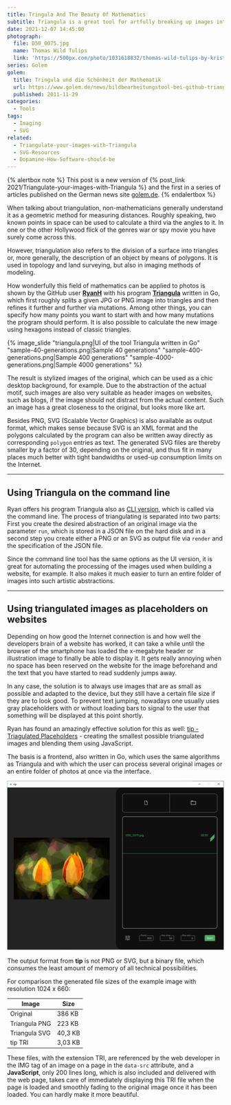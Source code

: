 ```yaml
---
title: Tringula And The Beauty Of Mathematics
subtitle: Triangula is a great tool for artfully breaking up images into polygons. Another tool also makes it possible to use them as website placeholders.
date: 2021-12-07 14:45:00
photograph:
  file: D50_0075.jpg
  name: Thomas Wild Tulips
  link: 'https://500px.com/photo/1031618832/thomas-wild-tulips-by-kristof-zerbe'
series: Golem
golem:
  title: Tringula und die Schönheit der Mathematik
  url: https://www.golem.de/news/bildbearbeitungstool-bei-github-triangula-und-die-schoenheit-der-mathematik-2111-161275.html
  published: 2011-11-29
categories:
  - Tools
tags:
  - Imaging
  - SVG
related:
  - Triangulate-your-images-with-Triangula
  - SVG-Resources
  - Dopamine-How-Software-should-be
---
```


{% alertbox note %}
This post is a new version of {% post_link 2021/Triangulate-your-images-with-Triangula %} and the first in a series of articles published on the German news site [golem.de](https://golem.de).
{% endalertbox %}

When talking about triangulation, non-mathematicians generally understand it as a geometric method for measuring distances. Roughly speaking, two known points in space can be used to calculate a third via the angles to it. In one or the other Hollywood flick of the genres war or spy movie you have surely come across this.

However, triangulation also refers to the division of a surface into triangles or, more generally, the description of an object by means of polygons. It is used in topology and land surveying, but also in imaging methods of modeling.

How wonderfully this field of mathematics can be applied to photos is shown by the GitHub user [**RyanH**](https://github.com/RH12503) with his program [**Triangula**](https://github.com/RH12503/triangula) written in Go, which first roughly splits a given JPG or PNG image into triangles and then refines it further and further via mutations. Among other things, you can specify how many points you want to start with and how many mutations the program should perform. It is also possible to calculate the new image using hexagons instead of classic triangles.

<!-- more -->

{% image_slide
  "triangula.png|UI of the tool Triangula written in Go"
  "sample-40-generations.png|Sample 40 generations"
  "sample-400-generations.png|Sample 400 generations"
  "sample-4000-generations.png|Sample 4000 generations"
 %}

The result is stylized images of the original, which can be used as a chic desktop background, for example. Due to the abstraction of the actual motif, such images are also very suitable as header images on websites, such as blogs, if the image should not distract from the actual content. Such an image has a great closeness to the original, but looks more like art.

Besides PNG, SVG (Scalable Vector Graphics) is also available as output format, which makes sense because SVG is an XML format and the polygons calculated by the program can also be written away directly as corresponding ``polygon`` entries as text. The generated SVG files are thereby smaller by a factor of 30, depending on the original, and thus fit in many places much better with tight bandwidths or used-up consumption limits on the Internet.

---

## Using Triangula on the command line

Ryan offers his program Triangula also as [CLI version](https://github.com/RH12503/Triangula-CLI/), which is called via the command line. The process of triangulating is separated into two parts: First you create the desired abstraction of an original image via the parameter ``run``, which is stored in a JSON file on the hard disk and in a second step you create either a PNG or an SVG as output file via ``render`` and the specification of the JSON file.

Since the command line tool has the same options as the UI version, it is great for automating the processing of the images used when building a website, for example. It also makes it much easier to turn an entire folder of images into such artistic abstractions.

---

## Using triangulated images as placeholders on websites

Depending on how good the Internet connection is and how well the developers brain of a website has worked, it can take a while until the browser of the smartphone has loaded the x-megabyte header or illustration image to finally be able to display it. It gets really annoying when no space has been reserved on the website for the image beforehand and the text that you have started to read suddenly jumps away.

In any case, the solution is to always use images that are as small as possible and adapted to the device, but they still have a certain file size if they are to look good. To prevent text jumping, nowadays one usually uses gray placeholders with or without loading bars to signal to the user that something will be displayed at this point shortly.

Ryan has found an amazingly effective solution for this as well: [tip - Triagulated Placeholders](https://github.com/RH12503/tip) - creating the smallest possible triangulated images and blending them using JavaScript.

The basis is a frontend, also written in Go, which uses the same algorithms as Triangula and with which the user can process several original images or an entire folder of photos at once via the interface.

![Very simple but functional interface of the tool tip, also written in Go, for generating binary placeholders for web pages](Tringula-And-The-Beauty-Of-Mathematics/tip.png)

The output format from **tip** is not PNG or SVG, but a binary file, which consumes the least amount of memory of all technical possibilities.

For comparison the generated file sizes of the example image with resolution 1024 x 660:

|Image|Size|
|---|---|
|Original|386 KB|
|Triangula PNG|223 KB|
|Triangula SVG|40,3 KB|
|tip TRI|3,03 KB|

These files, with the extension TRI, are referenced by the web developer in the IMG tag of an image on a page in the ``data-src`` attribute, and a **JavaScript**, only 200 lines long, which is also included and delivered with the web page, takes care of immediately displaying this TRI file when the page is loaded and smoothly fading to the original image once it has been loaded. You can hardly make it more beautiful.